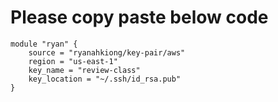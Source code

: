 # Please copy paste below code

```
module "ryan" {
    source = "ryanahkiong/key-pair/aws"
    region = "us-east-1"
    key_name = "review-class"
    key_location = "~/.ssh/id_rsa.pub"
}
```

